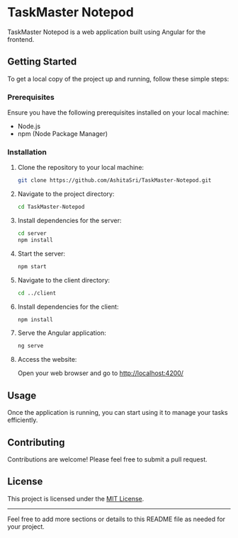 

# TaskMaster Notepod

TaskMaster Notepod is a web application built using Angular for the frontend.

## Getting Started

To get a local copy of the project up and running, follow these simple steps:

### Prerequisites

Ensure you have the following prerequisites installed on your local machine:

- Node.js
- npm (Node Package Manager)

### Installation

1. Clone the repository to your local machine:

    ```bash
    git clone https://github.com/AshitaSri/TaskMaster-Notepod.git
    ```

2. Navigate to the project directory:

    ```bash
    cd TaskMaster-Notepod
    ```

3. Install dependencies for the server:

    ```bash
    cd server
    npm install
    ```

4. Start the server:

    ```bash
    npm start
    ```

5. Navigate to the client directory:

    ```bash
    cd ../client
    ```

6. Install dependencies for the client:

    ```bash
    npm install
    ```

7. Serve the Angular application:

    ```bash
    ng serve
    ```

8. Access the website:

    Open your web browser and go to [http://localhost:4200/](http://localhost:4200/)

## Usage

Once the application is running, you can start using it to manage your tasks efficiently.

## Contributing

Contributions are welcome! Please feel free to submit a pull request.

## License

This project is licensed under the [MIT License](LICENSE).

---

Feel free to add more sections or details to this README file as needed for your project.
